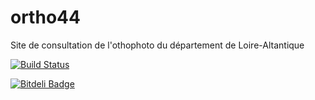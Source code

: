 ortho44
=======

Site de consultation de l'othophoto du département de Loire-Altantique

[![Build Status](https://travis-ci.org/makinacorpus/ortho44.png)](https://travis-ci.org/makinacorpus/ortho44)


[![Bitdeli Badge](https://d2weczhvl823v0.cloudfront.net/makinacorpus/ortho44/trend.png)](https://bitdeli.com/free "Bitdeli Badge")

